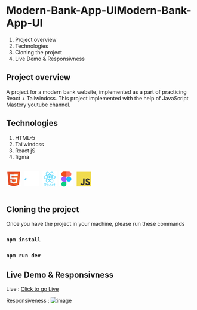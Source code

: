 # Modern-Bank-App-UIModern-Bank-App-UI

1. Project overview
2. Technologies
3. Cloning the project
4. Live Demo & Responsivness

## Project overview
A project for a modern bank website, implemented as a part of practicing React + Tailwindcss. This project implemented with the help of JavaScript Mastery youtube channel.

## Technologies
1. HTML-5
2. Tailwindcss
3. React jS
4. figma 

</br>
 <div align="start">
   <img src="https://github.com/devicons/devicon/blob/master/icons/html5/html5-original.svg" title="HTML5" alt="HTML" width="40" height="40"/>&nbsp;
   <img src="https://github.com/devicons/devicon/blob/master/icons/tailwindcss/tailwindcss-original-wordmark.svg" title="tailwindcss" alt="tailwindcss" width="40" height="40"/>&nbsp;
   <img src="https://github.com/devicons/devicon/blob/master/icons/react/react-original-wordmark.svg" title="React" alt="React" width="40" height="40"/>
   <img src="https://github.com/devicons/devicon/blob/master/icons/figma/figma-original.svg"  title="figma" alt="figma" width="40" height="40"/>&nbsp;
   <img src="https://github.com/devicons/devicon/blob/master/icons/javascript/javascript-original.svg" title="JavaScript" alt="JavaScript" width="40"  height="40"/>&nbsp;

</div>
</br>

## Cloning the project

Once you have the project in your machine, please run these commands
### `npm install`
### `npm run dev`

## Live Demo & Responsivness

Live : [Click to go Live](https://darling-babka-4adfd9.netlify.app/)

Responsiveness : ![image](https://user-images.githubusercontent.com/86200305/222816550-228de2df-206a-4635-a005-254ddb5f691e.png)
